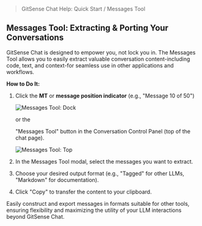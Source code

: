 <!--
Component: Quick Start - Messages Tool
Block-UUID: e3b07b42-078c-429f-8286-26c715adbac2
Parent-UUID: N/A
Version: 1.0.0
Description: Quick start guide for using the Messages Tool to extract and port conversation content for use in other tools.
Language: Markdown
Created-at: 2025-07-30T00:16:36.422Z
Authors: Gemini 2.5 Flash Thinking (v1.0.0)
-->


> GitSense Chat Help: Quick Start / Messages Tool

## Messages Tool: Extracting & Porting Your Conversations

GitSense Chat is designed to empower you, not lock you in. The Messages Tool allows you to easily extract valuable conversation content-including code, text, and context-for seamless use in other applications and workflows.

**How to Do It:**

1.  Click the **MT** or **message position indicator** (e.g., "Message 10 of 50") 

    ![Messages Tool: Dock]({{base-uri}}/messages-tool-dock-bordered.png)

    or the

    "Messages Tool" button in the Conversation Control Panel (top of the chat page).

    ![Messages Tool: Top]({{base-uri}}/messages-tool-top-bordered.png)

2.  In the Messages Tool modal, select the messages you want to extract.
3.  Choose your desired output format (e.g., "Tagged" for other LLMs, "Markdown" for documentation).
4.  Click "Copy" to transfer the content to your clipboard.

Easily construct and export messages in formats suitable for other tools, ensuring flexibility and maximizing the utility of your LLM interactions beyond GitSense Chat.
